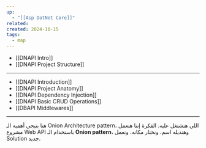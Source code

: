 ```yaml
---
up:
  - "[[Asp DotNet Core]]"
related: 
created: 2024-10-15
tags:
  - map
---
```

- [[DNAPI Intro]]
- [[DNAPI Project Structure]]
---
- [[DNAPI Introduction]]
- [[DNAPI Project Anatomy]]
- [[DNAPI Dependency Injection]]
- [[DNAPI Basic CRUD Operations]]
- [[DBAPI Middlewares]]

---
هنا بتيجي أهمية الـ Onion Architecture pattern، اللي هنشتغل عليه. 
الفكرة إننا هنعمل مشروع Web API باستخدام الـ **Onion pattern**، وهنديله اسم، ونختار مكانه، ونعمل Solution جديد.